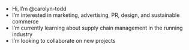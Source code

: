 - Hi, I’m @carolyn-todd
- I’m interested in marketing, advertising, PR, design, and sustainable commerce
- I’m currently learning about supply chain management in the running industry
- I’m looking to collaborate on new projects 

<!---
carolyn-todd/carolyn-todd is a ✨ special ✨ repository because its `README.md` (this file) appears on your GitHub profile.
You can click the Preview link to take a look at your changes.
--->
